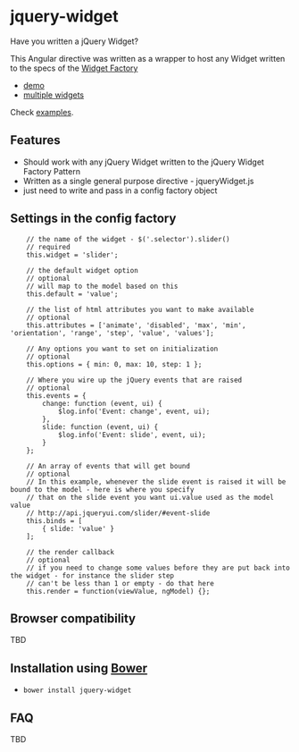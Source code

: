 # jquery-widget

Have you written a jQuery Widget?

This Angular directive was written as a wrapper to host any Widget written to the specs of the
[Widget Factory](http://api.jqueryui.com/jquery.widget/)

- [demo](http://jsfiddle.net/jmcpeak/scbu1w9f/)
- [multiple widgets](http://jsfiddle.net/jmcpeak/c55rqzcq/)

Check [examples](https://github.com/jmcpeak/jquery-widget/blob/master/app/index.html).

## Features

- Should work with any jQuery Widget written to the jQuery Widget Factory Pattern
- Written as a single general purpose directive - jqueryWidget.js
- just need to write and pass in a config factory object

## Settings in the config factory

        // the name of the widget - $('.selector').slider()
        // required
        this.widget = 'slider';
        
        // the default widget option
        // optional
        // will map to the model based on this
        this.default = 'value';

        // the list of html attributes you want to make available
        // optional 
        this.attributes = ['animate', 'disabled', 'max', 'min', 'orientation', 'range', 'step', 'value', 'values'];

        // Any options you want to set on initialization
        // optional
        this.options = { min: 0, max: 10, step: 1 };
        
        // Where you wire up the jQuery events that are raised
        // optional
        this.events = {
            change: function (event, ui) {
                $log.info('Event: change', event, ui);
            },
            slide: function (event, ui) {
                $log.info('Event: slide', event, ui);
            }
        };

        // An array of events that will get bound
        // optional
        // In this example, whenever the slide event is raised it will be bound to the model - here is where you specify
        // that on the slide event you want ui.value used as the model value 
        // http://api.jqueryui.com/slider/#event-slide
        this.binds = [
            { slide: 'value' }
        ];
        
        // the render callback
        // optional
        // if you need to change some values before they are put back into the widget - for instance the slider step
        // can't be less than 1 or empty - do that here
        this.render = function(viewValue, ngModel) {};


## Browser compatibility

TBD

## Installation using [Bower](http://bower.io/)

- `bower install jquery-widget`

## FAQ

TBD

